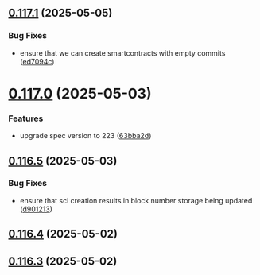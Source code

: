 ## [0.117.1](https://github.com/spaceandtimefdn/sxt-node-archive/compare/v0.117.0...v0.117.1) (2025-05-05)


### Bug Fixes

* ensure that we can create smartcontracts with empty commits ([ed7094c](https://github.com/spaceandtimefdn/sxt-node-archive/commit/ed7094c8fb301afbc18f39164d13d23fc31287fe))



# [0.117.0](https://github.com/spaceandtimefdn/sxt-node-archive/compare/v0.116.5...v0.117.0) (2025-05-03)


### Features

* upgrade spec version to 223 ([63bba2d](https://github.com/spaceandtimefdn/sxt-node-archive/commit/63bba2dada8574bbf8fecfcf05a93efd33c965f1))



## [0.116.5](https://github.com/spaceandtimefdn/sxt-node-archive/compare/v0.116.4...v0.116.5) (2025-05-03)


### Bug Fixes

* ensure that sci creation results in block number storage being updated ([d901213](https://github.com/spaceandtimefdn/sxt-node-archive/commit/d901213fbc47b8f896794bc79ffe01e6641e8b9b))



## [0.116.4](https://github.com/spaceandtimefdn/sxt-node-archive/compare/v0.116.3...v0.116.4) (2025-05-02)



## [0.116.3](https://github.com/spaceandtimefdn/sxt-node-archive/compare/v0.116.2...v0.116.3) (2025-05-02)



